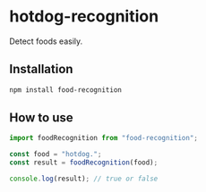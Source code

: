 # hotdog-recognition

Detect foods easily.

## Installation

```bash
npm install food-recognition
```

## How to use

```ts
import foodRecognition from "food-recognition";

const food = "hotdog.";
const result = foodRecognition(food);

console.log(result); // true or false
```
